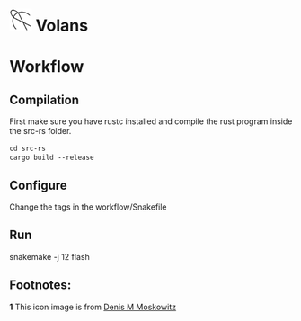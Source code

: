 # <img src="volans.png" width="40" height="40" /> Volans

# Workflow
## Compilation
First make sure you have rustc installed and compile the rust program inside the src-rs folder.   
```
cd src-rs
cargo build --release
```

## Configure
Change the tags in the workflow/Snakefile

## Run
snakemake -j 12 flash

Footnotes:
----------
<b id="f1">1</b> This icon image is from [Denis M Moskowitz](https://www.suberic.net/~dmm/astro/constellations.html)
